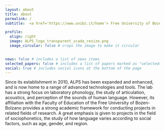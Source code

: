 ```yaml
---
layout: about
title: about
permalink: /
subtitle:  <a href='https://www.unibz.it/home'> Free University of Bozen</a>.

profile:
  align: right
  image: ALPS_logo_transparent_scada_resize.png
  image_circular: false # crops the image to make it circular
  

news: false # includes a list of news items
selected_papers: false # includes a list of papers marked as "selected={true}"
social: true # includes social icons at the bottom of the page
---
```


Since its establishment in 2010, ALPS has been expanded and enhanced, and is now home to a range of advanced technologies and tools. The lab has a strong focus on laboratory phonology, the study of articulation, acoustics, and perception of the sounds of human language. However, its affiliation with the Faculty of Education of the Free University of Bozen-Bolzano provides a strong academic framework for conducting projects in related fields of research. A great emphasis is given to projects in the field of sociophonetics, the study of how language varies according to social factors, such as age, gender, and region.
